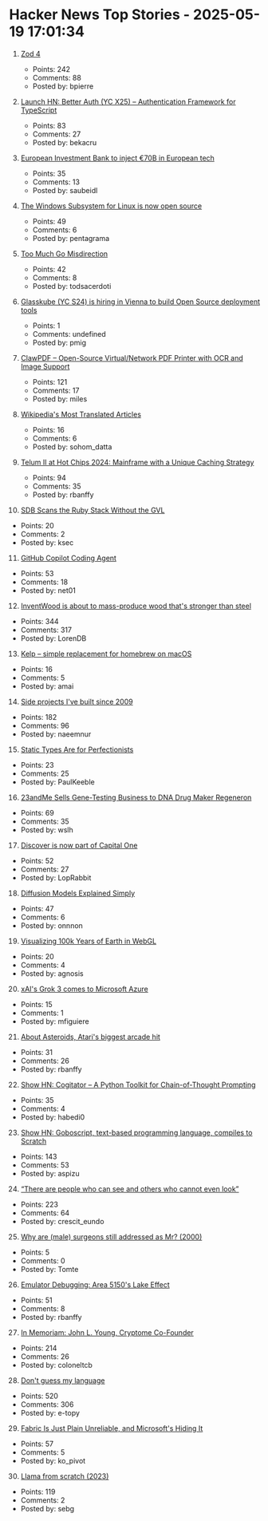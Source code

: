 # Hacker News Top Stories - 2025-05-19 17:01:34

1. [Zod 4](https://zod.dev/v4)
   - Points: 242
   - Comments: 88
   - Posted by: bpierre

2. [Launch HN: Better Auth (YC X25) – Authentication Framework for TypeScript](undefined)
   - Points: 83
   - Comments: 27
   - Posted by: bekacru

3. [European Investment Bank to inject €70B in European tech](https://ioplus.nl/en/posts/european-investment-bank-to-inject-70-billion-in-european-tech)
   - Points: 35
   - Comments: 13
   - Posted by: saubeidl

4. [The Windows Subsystem for Linux is now open source](https://blogs.windows.com/windowsdeveloper/2025/05/19/the-windows-subsystem-for-linux-is-now-open-source/)
   - Points: 49
   - Comments: 6
   - Posted by: pentagrama

5. [Too Much Go Misdirection](https://flak.tedunangst.com/post/too-much-go-misdirection)
   - Points: 42
   - Comments: 8
   - Posted by: todsacerdoti

6. [Glasskube (YC S24) is hiring in Vienna to build Open Source deployment tools](https://www.ycombinator.com/companies/glasskube/jobs/wjB77iZ-founding-engineer-go-typescript-kubernetes-docker)
   - Points: 1
   - Comments: undefined
   - Posted by: pmig

7. [ClawPDF – Open-Source Virtual/Network PDF Printer with OCR and Image Support](https://github.com/clawsoftware/clawPDF)
   - Points: 121
   - Comments: 17
   - Posted by: miles

8. [Wikipedia's Most Translated Articles](https://sohom.dev/most-translated-articles-on-wikipedia/pretty.html)
   - Points: 16
   - Comments: 6
   - Posted by: sohom_datta

9. [Telum II at Hot Chips 2024: Mainframe with a Unique Caching Strategy](https://chipsandcheese.com/p/telum-ii-at-hot-chips-2024-mainframe-with-a-unique-caching-strategy)
   - Points: 94
   - Comments: 35
   - Posted by: rbanffy

10. [SDB Scans the Ruby Stack Without the GVL](https://github.com/yfractal/blog/blob/master/blog/2025-01-15-non-blocking-stack-profiler.md)
   - Points: 20
   - Comments: 2
   - Posted by: ksec

11. [GitHub Copilot Coding Agent](https://github.blog/changelog/2025-05-19-github-copilot-coding-agent-in-public-preview/)
   - Points: 53
   - Comments: 18
   - Posted by: net01

12. [InventWood is about to mass-produce wood that's stronger than steel](https://techcrunch.com/2025/05/12/inventwood-is-about-to-mass-produce-wood-thats-stronger-than-steel/)
   - Points: 344
   - Comments: 317
   - Posted by: LorenDB

13. [Kelp – simple replacement for homebrew on macOS](https://github.com/crhuber/kelp)
   - Points: 16
   - Comments: 5
   - Posted by: amai

14. [Side projects I've built since 2009](https://naeemnur.com/side-projects/)
   - Points: 182
   - Comments: 96
   - Posted by: naeemnur

15. [Static Types Are for Perfectionists](https://mmapped.blog/posts/38-static-types-perfectionism)
   - Points: 23
   - Comments: 25
   - Posted by: PaulKeeble

16. [23andMe Sells Gene-Testing Business to DNA Drug Maker Regeneron](https://www.bloomberg.com/news/articles/2025-05-19/23andme-sells-gene-testing-business-to-dna-drug-maker-regeneron)
   - Points: 69
   - Comments: 35
   - Posted by: wslh

17. [Discover is now part of Capital One](https://www.discover.com/faqs/merger/)
   - Points: 52
   - Comments: 27
   - Posted by: LopRabbit

18. [Diffusion Models Explained Simply](https://www.seangoedecke.com/diffusion-models-explained/)
   - Points: 47
   - Comments: 6
   - Posted by: onnnon

19. [Visualizing 100k Years of Earth in WebGL](https://technistuff.com/posts/visualizing-100000-years-of-earth-in-webgl/)
   - Points: 20
   - Comments: 4
   - Posted by: agnosis

20. [xAI's Grok 3 comes to Microsoft Azure](https://techcrunch.com/2025/05/19/xais-grok-3-comes-to-microsoft-azure/)
   - Points: 15
   - Comments: 1
   - Posted by: mfiguiere

21. [About Asteroids, Atari's biggest arcade hit](https://www.goto10retro.com/p/about-asteroids-ataris-biggest-arcade)
   - Points: 31
   - Comments: 26
   - Posted by: rbanffy

22. [Show HN: Cogitator – A Python Toolkit for Chain-of-Thought Prompting](https://github.com/habedi/cogitator)
   - Points: 35
   - Comments: 4
   - Posted by: habedi0

23. [Show HN: Goboscript, text-based programming language, compiles to Scratch](https://github.com/aspizu/goboscript)
   - Points: 143
   - Comments: 53
   - Posted by: aspizu

24. [“There are people who can see and others who cannot even look”](https://worldhistory.substack.com/p/there-are-people-who-can-see-and)
   - Points: 223
   - Comments: 64
   - Posted by: crescit_eundo

25. [Why are (male) surgeons still addressed as Mr? (2000)](https://pmc.ncbi.nlm.nih.gov/articles/PMC1119265/)
   - Points: 5
   - Comments: 0
   - Posted by: Tomte

26. [Emulator Debugging: Area 5150's Lake Effect](https://martypc.blogspot.com/2025/05/emulator-debugging-area-5150s-lake.html)
   - Points: 51
   - Comments: 8
   - Posted by: rbanffy

27. [In Memoriam: John L. Young, Cryptome Co-Founder](https://www.eff.org/deeplinks/2025/05/memoriam-john-l-young-cryptome-co-founder)
   - Points: 214
   - Comments: 26
   - Posted by: coloneltcb

28. [Don't guess my language](https://vitonsky.net/blog/2025/05/17/language-detection/)
   - Points: 520
   - Comments: 306
   - Posted by: e-topy

29. [Fabric Is Just Plain Unreliable, and Microsoft's Hiding It](https://www.brentozar.com/archive/2025/05/fabric-is-just-plain-unreliable-and-microsofts-hiding-it/)
   - Points: 57
   - Comments: 5
   - Posted by: ko_pivot

30. [Llama from scratch (2023)](https://blog.briankitano.com/llama-from-scratch/)
   - Points: 119
   - Comments: 2
   - Posted by: sebg


